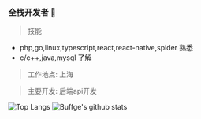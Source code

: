 ### 全栈开发者 👋

> 技能
  - php,go,linux,typescript,react,react-native,spider 熟悉
  - c/c++,java,mysql 了解
> 工作地点: 上海

> 主要开发: 后端api开发

![Top Langs](https://github-readme-stats.buffge.vercel.app/api/top-langs/?username=buffge&hide=html,tsql&count_private=true)
![Buffge's github stats](https://github-readme-stats.buffge.vercel.app/api?username=buffge&count_private=true&show_icons=true)


